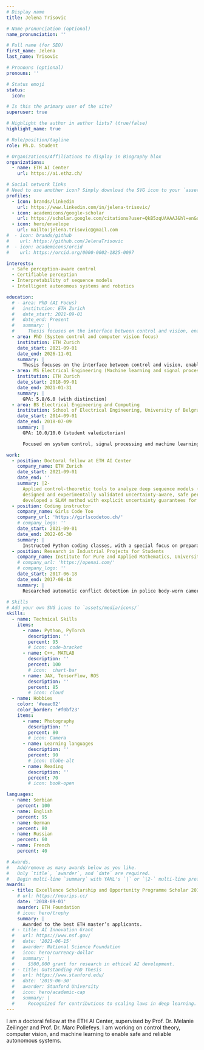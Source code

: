 ```yaml
---
# Display name
title: Jelena Trisovic

# Name pronunciation (optional)
name_pronunciation: ''

# Full name (for SEO)
first_name: Jelena
last_name: Trisovic

# Pronouns (optional)
pronouns: ''

# Status emoji
status:
  icon:

# Is this the primary user of the site?
superuser: true

# Highlight the author in author lists? (true/false)
highlight_name: true

# Role/position/tagline
role: Ph.D. Student

# Organizations/Affiliations to display in Biography blox
organizations:
  - name: ETH AI Center
    url: https://ai.ethz.ch/

# Social network links
# Need to use another icon? Simply download the SVG icon to your `assets/media/icons/` folder.
profiles:
  - icon: brands/linkedin
    url: https://www.linkedin.com/in/jelena-trisovic/
  - icon: academicons/google-scholar
    url: https://scholar.google.com/citations?user=QkB5zqUAAAAJ&hl=en&oi=sra
  - icon: hero/envelope
    url: mailto:jelena.trisovic@gmail.com
#  - icon: brands/github
#    url: https://github.com/JelenaTrisovic
#  - icon: academicons/orcid
#    url: https://orcid.org/0000-0002-1825-0097

interests:
  - Safe perception-aware control
  - Certifiable perception 
  - Interpretability of sequence models
  - Intelligent autonomous systems and robotics

education:
  # - area: PhD (AI Focus)
  #   institution: ETH Zurich
  #   date_start: 2021-09-01
  #   date_end: Present
  #   summary: |
  #     Thesis focuses on the interface between control and vision, enabling safe perception-aware control of autonomous systems.
  - area: PhD (System control and computer vision focus)
    institution: ETH Zurich
    date_start: 2021-09-01
    date_end: 2026-11-01
    summary: |
      Thesis focuses on the interface between control and vision, enabling safe perception-aware control of autonomous systems.
  - area: MS Electrical Engineering (Machine learning and signal processing focus)
    institution: ETH Zurich
    date_start: 2018-09-01
    date_end: 2021-01-31
    summary: |
      GPA: 5.8/6.0 (with distinction)
  - area: BS Electrical Engineering and Computing
    institution: School of Electrical Engineering, University of Belgrade
    date_start: 2014-09-01
    date_end: 2018-07-09
    summary: |
      GPA: 10.0/10.0 (student valedictorian)

      Focused on system control, signal processing and machine learning.

work:
  - position: Doctoral fellow at ETH AI Center
    company_name: ETH Zurich
    date_start: 2021-09-01
    date_end: ''
    summary: |2-
      Applied control-theoretic tools to analyze deep sequence models (state space models, transformers);
      designed and experimentally validated uncertainty-aware, safe perception-based control for autonomous racing; 
      developed a SLAM method with explicit uncertainty guarantees for robust perception in safety-critical settings. 
  - position: Coding instructor
    company_name: Girls Code Too
    company_url: 'https://girlscodetoo.ch/'
    # company_logo: ''
    date_start: 2021-09-01
    date_end: 2022-05-30
    summary: |
      Instructed Python coding classes, with a special focus on preparation for the Swiss Informatics Olympiad.
  - position: Research in Industrial Projects for Students
    company_name: Institute for Pure and Applied Mathematics, University of California Los Angeles
    # company_url: 'https://openai.com/'
    # company_logo: ''
    date_start: 2017-06-18
    date_end: 2017-08-18
    summary: |
      Researched automatic conflict detection in police body-worn camera audio, developing a novel method combining adaptive noise removal, ML-based speech segmentation, and conflict measures from phrase repetition and intensity
  
# Skills
# Add your own SVG icons to `assets/media/icons/`
skills:
  - name: Technical Skills
    items:
      - name: Python, PyTorch
        description: ''
        percent: 95
        # icon: code-bracket
      - name: C++, MATLAB
        description: ''
        percent: 100
        # icon:  chart-bar
      - name: JAX, TensorFlow, ROS
        description: ''
        percent: 85
        # icon: cloud
  - name: Hobbies
    color: '#eeac02'
    color_border: '#f0bf23'
    items:
      - name: Photography
        description: ''
        percent: 80
        # icon: Camera
      - name: Learning languages
        description: ''
        percent: 90
        # icon: Globe-alt
      - name: Reading
        description: ''
        percent: 70
        # icon: book-open

languages:
  - name: Serbian
    percent: 100
  - name: English
    percent: 95
  - name: German
    percent: 80
  - name: Russian
    percent: 60
  - name: French
    percent: 40

# Awards.
#   Add/remove as many awards below as you like.
#   Only `title`, `awarder`, and `date` are required.
#   Begin multi-line `summary` with YAML's `|` or `|2-` multi-line prefix and indent 2 spaces below.
awards:
  - title: Excellence Scholarship and Opportunity Programme Scholar 2018
    # url: https://neurips.cc/
    date: '2018-09-01'
    awarder: ETH Foundation
    # icon: hero/trophy
    summary: |
      Awarded to the best ETH master’s applicants.
  # - title: AI Innovation Grant
  #   url: https://www.nsf.gov/
  #   date: '2021-06-15'
  #   awarder: National Science Foundation
  #   icon: hero/currency-dollar
  #   summary: |
  #     $500,000 grant for research in ethical AI development.
  # - title: Outstanding PhD Thesis
  #   url: https://www.stanford.edu/
  #   date: '2019-06-30'
  #   awarder: Stanford University
  #   icon: hero/academic-cap
  #   summary: |
  #     Recognized for contributions to scaling laws in deep learning.
---
```


I am a doctoral fellow at the ETH AI Center, supervised by Prof. Dr. Melanie Zeilinger and Prof. Dr. Marc Pollefeys. I am working on control theory, computer vision, and machine learning to enable safe and reliable autonomous systems.

